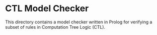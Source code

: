 # CTL Model Checker

This directory contains a model checker written in Prolog for verifying a subset of rules in Computation Tree Logic (CTL).